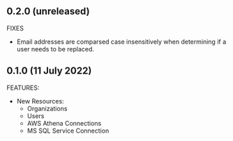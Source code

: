 ## 0.2.0 (unreleased)

FIXES

* Email addresses are comparsed case insensitively when determining if a user
  needs to be replaced.

## 0.1.0 (11 July 2022)

FEATURES:

* New Resources:
    - Organizations
    - Users
    - AWS Athena Connections
    - MS SQL Service Connection
